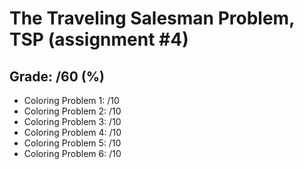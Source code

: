 # The Traveling Salesman Problem, TSP (assignment #4)

## Grade: /60 (%)

- Coloring Problem 1: /10
- Coloring Problem 2: /10
- Coloring Problem 3: /10
- Coloring Problem 4: /10
- Coloring Problem 5: /10
- Coloring Problem 6: /10
